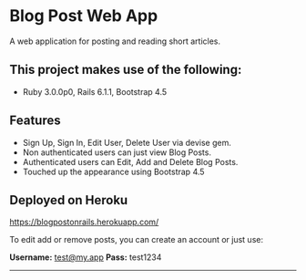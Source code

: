 # Blog Post Web App
A web application for posting and reading short articles.

## This project makes use of the following:
* Ruby 3.0.0p0, Rails 6.1.1, Bootstrap 4.5

## Features
* Sign Up, Sign In, Edit User, Delete User via devise gem.
* Non authenticated users can just view Blog Posts.
* Authenticated users can Edit, Add and Delete Blog Posts.
* Touched up the appearance using Bootstrap 4.5

## Deployed on Heroku
https://blogpostonrails.herokuapp.com/

To edit add or remove posts, you can create an account or just use:

**Username:** test@my.app
**Pass:** test1234

-----------------------------------------------------
